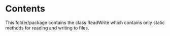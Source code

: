 # Contents

This folder/package contains the class ReadWrite which contains only static
methods for reading and writing to files.